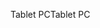 <span data-ttu-id="e7c50-101">Tablet PC</span><span class="sxs-lookup"><span data-stu-id="e7c50-101">Tablet PC</span></span>